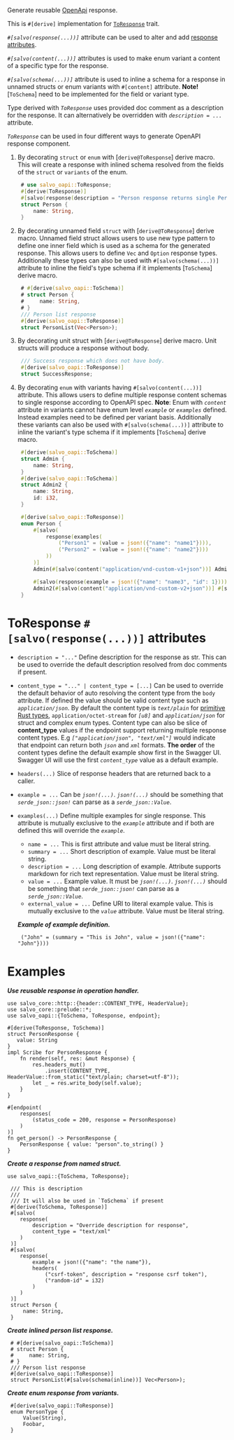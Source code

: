 Generate reusable [OpenApi][openapi] response.

This is `#[derive]` implementation for [`ToResponse`][to_response] trait.


_`#[salvo(response(...))]`_ attribute can be used to alter and add [response attributes](#toresponse-response-attributes).

_`#[salvo(content(...))]`_ attributes is used to make enum variant a content of a specific type for the
response.

_`#[salvo(schema(...))]`_ attribute is used to inline a schema for a response in unnamed structs or
enum variants with `#[content]` attribute. **Note!** [`ToSchema`] need to be implemented for
the field or variant type.

Type derived with _`ToResponse`_ uses provided doc comment as a description for the response. It
can alternatively be overridden with _`description = ...`_ attribute.

_`ToResponse`_ can be used in four different ways to generate OpenAPI response component.

1. By decorating `struct` or `enum` with [`derive@ToResponse`] derive macro. This will create a
   response with inlined schema resolved from the fields of the `struct` or `variants` of the
   enum.

   ```rust
    # use salvo_oapi::ToResponse;
    #[derive(ToResponse)]
    #[salvo(response(description = "Person response returns single Person entity"))]
    struct Person {
        name: String,
    }
   ```

2. By decorating unnamed field `struct` with [`derive@ToResponse`] derive macro. Unnamed field struct
   allows users to use new type pattern to define one inner field which is used as a schema for
   the generated response. This allows users to define `Vec` and `Option` response types.
   Additionally these types can also be used with `#[salvo(schema(...))]` attribute to inline the
   field's type schema if it implements [`ToSchema`] derive macro.

   ```rust
    # #[derive(salvo_oapi::ToSchema)]
    # struct Person {
    #     name: String,
    # }
    /// Person list response
    #[derive(salvo_oapi::ToResponse)]
    struct PersonList(Vec<Person>);
   ```

3. By decorating unit struct with [`derive@ToResponse`] derive macro. Unit structs will produce a
   response without body.

   ```rust
    /// Success response which does not have body.
    #[derive(salvo_oapi::ToResponse)]
    struct SuccessResponse;
   ```

4. By decorating `enum` with variants having `#[salvo(content(...))]` attribute. This allows users to
   define multiple response content schemas to single response according to OpenAPI spec.
   **Note**: Enum with _`content`_ attribute in variants cannot have enum level _`example`_ or
   _`examples`_ defined. Instead examples need to be defined per variant basis. Additionally
   these variants can also be used with `#[salvo(schema(...))]` attribute to inline the variant's type schema
   if it implements [`ToSchema`] derive macro.

   ```rust
    #[derive(salvo_oapi::ToSchema)]
    struct Admin {
        name: String,
    }
    #[derive(salvo_oapi::ToSchema)]
    struct Admin2 {
        name: String,
        id: i32,
    }

    #[derive(salvo_oapi::ToResponse)]
    enum Person {
        #[salvo(
            response(examples(
                ("Person1" = (value = json!({"name": "name1"}))),
                ("Person2" = (value = json!({"name": "name2"})))
            ))
        )]
        Admin(#[salvo(content("application/vnd-custom-v1+json"))] Admin),

        #[salvo(response(example = json!({"name": "name3", "id": 1})))]
        Admin2(#[salvo(content("application/vnd-custom-v2+json"))] #[salvo(schema(inline))] Admin2),
    }
   ```

# ToResponse `#[salvo(response(...))]` attributes

* `description = "..."` Define description for the response as str. This can be used to
  override the default description resolved from doc comments if present.

* `content_type = "..." | content_type = [...]` Can be used to override the default behavior of auto resolving the content type
  from the `body` attribute. If defined the value should be valid content type such as
  _`application/json`_. By default the content type is _`text/plain`_ for
  [primitive Rust types][primitive], `application/octet-stream` for _`[u8]`_ and
  _`application/json`_ for struct and complex enum types.
  Content type can also be slice of **content_type** values if the endpoint support returning multiple
  response content types. E.g _`["application/json", "text/xml"]`_ would indicate that endpoint can return both
  _`json`_ and _`xml`_ formats. **The order** of the content types define the default example show first in
  the Swagger UI. Swagger UI will use the first _`content_type`_ value as a default example.

* `headers(...)` Slice of response headers that are returned back to a caller.

* `example = ...` Can be _`json!(...)`_. _`json!(...)`_ should be something that
  _`serde_json::json!`_ can parse as a _`serde_json::Value`_.

* `examples(...)` Define multiple examples for single response. This attribute is mutually
  exclusive to the _`example`_ attribute and if both are defined this will override the _`example`_.
    * `name = ...` This is first attribute and value must be literal string.
    * `summary = ...` Short description of example. Value must be literal string.
    * `description = ...` Long description of example. Attribute supports markdown for rich text
      representation. Value must be literal string.
    * `value = ...` Example value. It must be _`json!(...)`_. _`json!(...)`_ should be something that
      _`serde_json::json!`_ can parse as a _`serde_json::Value`_.
    * `external_value = ...` Define URI to literal example value. This is mutually exclusive to
      the _`value`_ attribute. Value must be literal string.

     _**Example of example definition.**_
    ```text
     ("John" = (summary = "This is John", value = json!({"name": "John"})))
    ```

# Examples

_**Use reusable response in operation handler.**_
```
use salvo_core::http::{header::CONTENT_TYPE, HeaderValue};
use salvo_core::prelude::*;
use salvo_oapi::{ToSchema, ToResponse, endpoint};

#[derive(ToResponse, ToSchema)]
struct PersonResponse {
   value: String
}
impl Scribe for PersonResponse {
    fn render(self, res: &mut Response) {
        res.headers_mut()
            .insert(CONTENT_TYPE, HeaderValue::from_static("text/plain; charset=utf-8"));
        let _ = res.write_body(self.value);
    }
}

#[endpoint(
    responses(
        (status_code = 200, response = PersonResponse)
    )
)]
fn get_person() -> PersonResponse {
    PersonResponse { value: "person".to_string() }
}
```

_**Create a response from named struct.**_
```
use salvo_oapi::{ToSchema, ToResponse};

 /// This is description
 ///
 /// It will also be used in `ToSchema` if present
 #[derive(ToSchema, ToResponse)]
 #[salvo(
    response(
        description = "Override description for response",
        content_type = "text/xml"
    )
 )]
 #[salvo(
    response(
        example = json!({"name": "the name"}),
        headers(
            ("csrf-token", description = "response csrf token"),
            ("random-id" = i32)
        )
    )
 )]
 struct Person {
     name: String,
 }
```

_**Create inlined person list response.**_
```
 # #[derive(salvo_oapi::ToSchema)]
 # struct Person {
 #     name: String,
 # }
 /// Person list response
 #[derive(salvo_oapi::ToResponse)]
 struct PersonList(#[salvo(schema(inline))] Vec<Person>);
```

_**Create enum response from variants.**_
```
 #[derive(salvo_oapi::ToResponse)]
 enum PersonType {
     Value(String),
     Foobar,
 }
```

[to_response]: trait.ToResponse.html
[primitive]: https://doc.rust-lang.org/std/primitive/index.html
[openapi]: derive.OpenApi.html